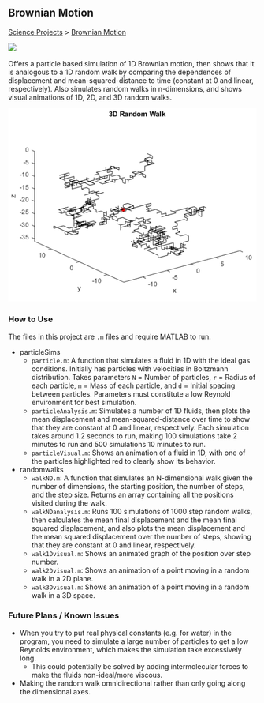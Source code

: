 ## Brownian Motion

[Science Projects](../README.md) > [Brownian Motion](./README.md)

![](https://img.shields.io/badge/-MATLAB-red?logo=matrix&logoColor=white)

Offers a particle based simulation of 1D Brownian motion, then shows that it is analogous to a 1D random walk by comparing the dependences of displacement and mean-squared-distance to time (constant at 0 and linear, respectively). Also simulates random walks in n-dimensions, and shows visual animations of 1D, 2D, and 3D random walks.

![](brown.png)

### How to Use

The files in this project are `.m` files and require MATLAB to run.
* particleSims
    * `particle.m`: A function that simulates a fluid in 1D with the ideal gas conditions. Initially has particles with velocities in Boltzmann distribution. Takes parameters `N` = Number of particles, `r` = Radius of each particle, `m` = Mass of each particle, and `d` = Initial spacing between particles. Parameters must constitute a low Reynold environment for best simulation.
    * `particleAnalysis.m`: Simulates a number of 1D fluids, then plots the mean displacement and mean-squared-distance over time to show that they are constant at 0 and linear, respectively. Each simulation takes around 1.2 seconds to run, making 100 simulations take 2 minutes to run and 500 simulations 10 minutes to run.
    * `particleVisual.m`: Shows an animation of a fluid in 1D, with one of the particles highlighted red to clearly show its behavior.
* randomwalks
    * `walkND.m`: A function that simulates an N-dimensional walk given the number of dimensions, the starting position, the number of steps, and the step size. Returns an array containing all the positions visited during the walk.
    * `walkNDanalysis.m`: Runs 100 simulations of 1000 step random walks, then calculates the mean final displacement and the mean final squared displacement, and also plots the mean displacement and the mean squared displacement over the number of steps, showing that they are constant at 0 and linear, respectively.
    * `walk1Dvisual.m`: Shows an animated graph of the position over step number.
    * `walk2Dvisual.m`: Shows an animation of a point moving in a random walk in a 2D plane.
    * `walk3Dvisual.m`: Shows an animation of a point moving in a random walk in a 3D space.

### Future Plans / Known Issues
* When you try to put real physical constants (e.g. for water) in the program, you need to simulate a large number of particles to get a low Reynolds environment, which makes the simulation take excessively long.
    * This could potentially be solved by adding intermolecular forces to make the fluids non-ideal/more viscous.
* Making the random walk omnidirectional rather than only going along the dimensional axes.
